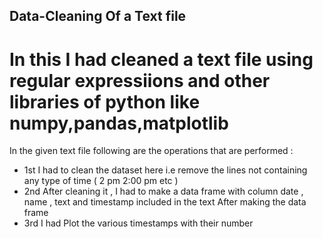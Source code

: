 ## Data-Cleaning Of a Text file 
# In this I had cleaned a text file using regular expressiions and other libraries of python like numpy,pandas,matplotlib
In the given text file following are the operations that are performed :   
- 1st I had to clean the dataset here i.e remove the lines not containing any type of time ( 2 pm 2:00 pm etc )          
- 2nd After cleaning it , I had to make a data frame with column date , name , text and timestamp included in the text After making the data frame           
- 3rd I had Plot the various timestamps with their number
